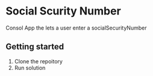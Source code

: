 # Social Scurity Number

Consol App the lets a user enter a socialSecurityNumber
## Getting started

1. Clone the repoitory
2. Run solution